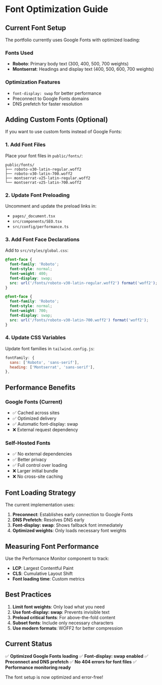 # Font Optimization Guide

## Current Font Setup

The portfolio currently uses Google Fonts with optimized loading:

### Fonts Used
- **Roboto**: Primary body text (300, 400, 500, 700 weights)
- **Montserrat**: Headings and display text (400, 500, 600, 700 weights)

### Optimization Features
- `font-display: swap` for better performance
- Preconnect to Google Fonts domains
- DNS prefetch for faster resolution

## Adding Custom Fonts (Optional)

If you want to use custom fonts instead of Google Fonts:

### 1. Add Font Files
Place your font files in `public/fonts/`:
```
public/fonts/
├── roboto-v30-latin-regular.woff2
├── roboto-v30-latin-700.woff2
├── montserrat-v25-latin-regular.woff2
└── montserrat-v25-latin-700.woff2
```

### 2. Update Font Preloading
Uncomment and update the preload links in:
- `pages/_document.tsx`
- `src/components/SEO.tsx`
- `src/config/performance.ts`

### 3. Add Font Face Declarations
Add to `src/styles/global.css`:

```css
@font-face {
  font-family: 'Roboto';
  font-style: normal;
  font-weight: 400;
  font-display: swap;
  src: url('/fonts/roboto-v30-latin-regular.woff2') format('woff2');
}

@font-face {
  font-family: 'Roboto';
  font-style: normal;
  font-weight: 700;
  font-display: swap;
  src: url('/fonts/roboto-v30-latin-700.woff2') format('woff2');
}
```

### 4. Update CSS Variables
Update font families in `tailwind.config.js`:

```javascript
fontFamily: {
  sans: ['Roboto', 'sans-serif'],
  heading: ['Montserrat', 'sans-serif'],
},
```

## Performance Benefits

### Google Fonts (Current)
- ✅ Cached across sites
- ✅ Optimized delivery
- ✅ Automatic font-display: swap
- ❌ External request dependency

### Self-Hosted Fonts
- ✅ No external dependencies
- ✅ Better privacy
- ✅ Full control over loading
- ❌ Larger initial bundle
- ❌ No cross-site caching

## Font Loading Strategy

The current implementation uses:

1. **Preconnect**: Establishes early connection to Google Fonts
2. **DNS Prefetch**: Resolves DNS early
3. **Font-display: swap**: Shows fallback font immediately
4. **Optimized weights**: Only loads necessary font weights

## Measuring Font Performance

Use the Performance Monitor component to track:
- **LCP**: Largest Contentful Paint
- **CLS**: Cumulative Layout Shift
- **Font loading time**: Custom metrics

## Best Practices

1. **Limit font weights**: Only load what you need
2. **Use font-display: swap**: Prevents invisible text
3. **Preload critical fonts**: For above-the-fold content
4. **Subset fonts**: Include only necessary characters
5. **Use modern formats**: WOFF2 for better compression

## Current Status

✅ **Optimized Google Fonts loading**
✅ **Font-display: swap enabled**
✅ **Preconnect and DNS prefetch**
✅ **No 404 errors for font files**
✅ **Performance monitoring ready**

The font setup is now optimized and error-free!
